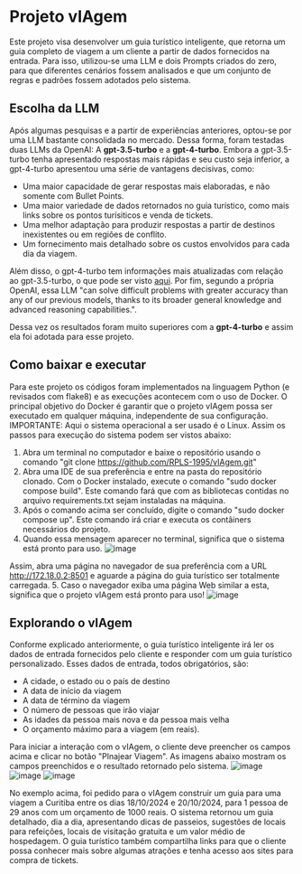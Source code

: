 # Projeto vIAgem

Este projeto visa desenvolver um guia turístico inteligente, que retorna um guia completo de viagem
a um cliente a partir de dados fornecidos na entrada.
Para isso, utilizou-se uma LLM e dois Prompts criados do zero, para que
diferentes cenários fossem analisados e que um conjunto de regras e padrões fossem adotados pelo sistema.


## Escolha da LLM ##
Após algumas pesquisas e a partir de experiências anteriores, optou-se por uma LLM bastante consolidada no mercado. 
Dessa forma, foram testadas duas LLMs da OpenAI: A **gpt-3.5-turbo** e a **gpt-4-turbo**.
Embora a gpt-3.5-turbo tenha apresentado respostas mais rápidas e seu custo seja inferior,
a gpt-4-turbo apresentou uma série de vantagens decisivas, como:
- Uma maior capacidade de gerar respostas mais elaboradas, e não somente com Bullet Points.
- Uma maior variedade de dados retornados no guia turístico, como mais links sobre os pontos turísiticos e venda de tickets.
- Uma melhor adaptação para produzir respostas a partir de destinos inexistentes ou em regiões de conflito.
- Um fornecimento mais detalhado sobre os custos envolvidos para cada dia da viagem.

Além disso, o gpt-4-turbo tem informações mais atualizadas com relação ao gpt-3.5-turbo, o que pode ser visto [aqui](https://platform.openai.com/docs/models/gpt-4-turbo-and-gpt-4).
Por fim, segundo a própria OpenAI, essa LLM
"can solve difficult problems with greater accuracy than any of our previous models, thanks to its broader general knowledge and advanced reasoning capabilities.".

Dessa vez os resultados foram muito superiores com a **gpt-4-turbo** e assim ela foi adotada para esse projeto.

## Como baixar e executar ##
Para este projeto os códigos foram implementados na linguagem Python (e revisados com flake8) e as execuções acontecem com o uso de Docker. O principal objetivo
do Docker é garantir que o projeto vIAgem possa ser executado em qualquer máquina, independente de sua configuração.
IMPORTANTE: Aqui o sistema operacional a ser usado é o Linux.
Assim os passos para execução do sistema podem ser vistos abaixo:
1. Abra um terminal no computador e baixe o repositório usando o comando "git clone https://github.com/RPLS-1995/vIAgem.git"
2. Abra uma IDE de sua preferência e entre na pasta do repositório clonado. Com o Docker instalado, execute o comando "sudo docker compose build".
Este comando fará que com as bibliotecas contidas no arquivo requirements.txt sejam instaladas na máquina.
3. Após o comando acima ser concluído, digite o comando "sudo docker compose up". Este comando irá criar e executa os contâiners necessários do projeto.
4. Quando essa mensagem aparecer no terminal, significa que o sistema está pronto para uso. ![image](https://github.com/user-attachments/assets/99fde4bd-9cfd-4d1f-9b8e-c4f7892c29e7)

Assim, abra uma página no navegador de sua preferência com a URL http://172.18.0.2:8501 e aguarde a página do guia turístico ser totalmente carregada.
5. Caso o navegador exiba uma página Web similar a esta, significa que o projeto vIAgem está pronto para uso! ![image](https://github.com/user-attachments/assets/14e0f1f6-19a3-492c-9a2e-9bc77872c267)


## Explorando o vIAgem ##
Conforme explicado anteriormente, o guia turístico inteligente irá ler os dados de entrada fornecidos pelo cliente e responder
com um guia turístico personalizado. Esses dados de entrada, todos obrigatórios, são:

- A cidade, o estado ou o país de destino
- A data de início da viagem
- A data de término da viagem
- O número de pessoas que irão viajar
- As idades da pessoa mais nova e da pessoa mais velha
- O orçamento máximo para a viagem (em reais).

Para iniciar a interação com o vIAgem, o cliente deve preencher os campos acima e clicar no botão "Plnajear Viagem". As imagens abaixo mostram
os campos preenchidos e o resultado retornado pelo sistema.
![image](https://github.com/user-attachments/assets/99d69c9e-1440-461e-912f-8f04c6e73f8b)
![image](https://github.com/user-attachments/assets/3edab690-494b-40cf-8c52-a48ca6f48c61)
![image](https://github.com/user-attachments/assets/d8044f3c-138c-4502-ad6c-6c66bec29e22)


No exemplo acima, foi pedido para o vIAgem construir um guia para uma viagem a Curitiba entre os dias 18/10/2024 e 20/10/2024, para 1 pessoa de 29 anos
com um orçamento de 1000 reais.
O sistema retornou um guia detalhado, dia a dia, apresentando dicas de passeios, sugestões de locais para refeições, locais de visitação gratuita
e um valor médio de hospedagem. O guia turístico também compartilha links para que o cliente possa conhecer mais sobre algumas atrações e tenha acesso
aos sites para compra de tickets.


